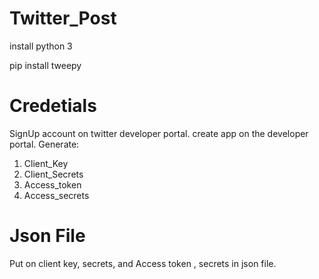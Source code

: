 # Twitter_Post
install python 3

pip install tweepy

# Credetials
SignUp account on twitter developer portal.
create app on the developer portal.
Generate:
1. Client_Key
2. Client_Secrets
3. Access_token
4. Access_secrets
 
 # Json File 
 Put on client key, secrets, and Access token , secrets in json file.
